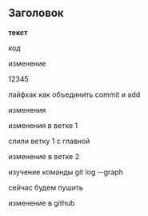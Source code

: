 ## Заголовок ##

__текст__

_код_

изменение

12345

лайфхак как объединить commit и add

изменения

изменения в ветке 1

слили ветку 1 с главной

изменение в ветке 2

изучение команды git log --graph

сейчас будем пушить

изменение в github

